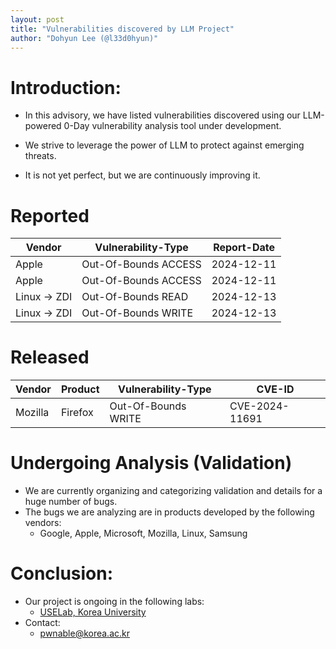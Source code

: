 ```yaml
---
layout: post
title: "Vulnerabilities discovered by LLM Project"
author: "Dohyun Lee (@l33d0hyun)"
---
```


# Introduction:
- In this advisory, we have listed vulnerabilities discovered using our LLM-powered 0-Day vulnerability analysis tool under development.

- We strive to leverage the power of LLM to protect against emerging threats.

- It is not yet perfect, but we are continuously improving it.

# Reported

| Vendor | Vulnerability-Type | Report-Date |
|--------|-------------------|-------------|
| Apple | Out-Of-Bounds ACCESS | 2024-12-11 |
| Apple | Out-Of-Bounds ACCESS | 2024-12-11 |
| Linux -> ZDI | Out-Of-Bounds READ | 2024-12-13 |
| Linux -> ZDI | Out-Of-Bounds WRITE | 2024-12-13 |

# Released

| Vendor | Product | Vulnerability-Type | CVE-ID |
|--------|---------|-------------------|---------|
| Mozilla | Firefox | Out-Of-Bounds WRITE | CVE-2024-11691 |

# Undergoing Analysis (Validation)
- We are currently organizing and categorizing validation and details for a huge number of bugs.
- The bugs we are analyzing are in products developed by the following vendors:
  - Google, Apple, Microsoft, Mozilla, Linux, Samsung

# Conclusion:
- Our project is ongoing in the following labs:
  - [USELab, Korea University](https://sites.google.com/view/uselab-kus/home?authuser=0)
- Contact:
  - pwnable@korea.ac.kr